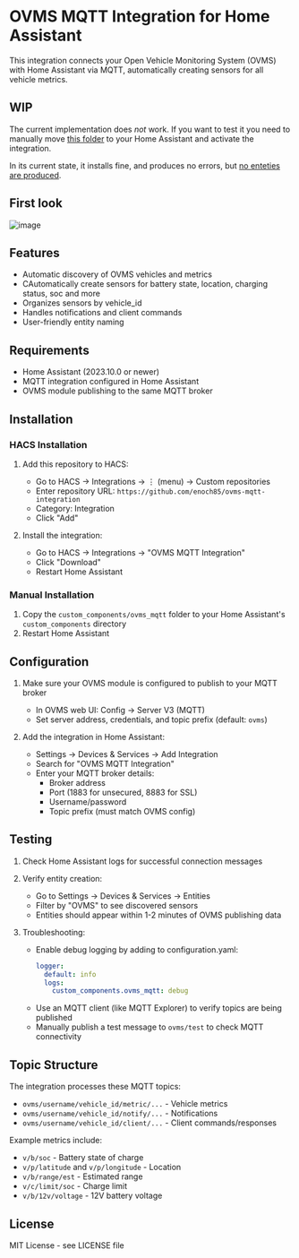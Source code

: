# OVMS MQTT Integration for Home Assistant

This integration connects your Open Vehicle Monitoring System (OVMS) with Home Assistant via MQTT, automatically creating sensors for all vehicle metrics.

## WIP

The current implementation does *not* work. If you want to test it you need to manually move [this folder](https://github.com/enoch85/ovms-mqtt-integration/tree/main/custom_components/ovms_mqtt) to your Home Assistant and activate the integration.

In its current state, it installs fine, and produces no errors, but [no enteties are produced](https://github.com/enoch85/ovms-mqtt-integration/issues/12).

## First look

![image](https://github.com/user-attachments/assets/4494a2f9-4534-4e3a-8486-51100b6f1bb3)

## Features

- Automatic discovery of OVMS vehicles and metrics
- CAutomatically create sensors for battery state, location, charging status, soc and more
- Organizes sensors by vehicle_id
- Handles notifications and client commands
- User-friendly entity naming

## Requirements

- Home Assistant (2023.10.0 or newer)
- MQTT integration configured in Home Assistant
- OVMS module publishing to the same MQTT broker

## Installation

### HACS Installation

1. Add this repository to HACS:
   - Go to HACS → Integrations → ⋮ (menu) → Custom repositories
   - Enter repository URL: `https://github.com/enoch85/ovms-mqtt-integration`
   - Category: Integration
   - Click "Add"

2. Install the integration:
   - Go to HACS → Integrations → "OVMS MQTT Integration"
   - Click "Download"
   - Restart Home Assistant

### Manual Installation

1. Copy the `custom_components/ovms_mqtt` folder to your Home Assistant's `custom_components` directory
2. Restart Home Assistant

## Configuration

1. Make sure your OVMS module is configured to publish to your MQTT broker
   - In OVMS web UI: Config → Server V3 (MQTT)
   - Set server address, credentials, and topic prefix (default: `ovms`)

2. Add the integration in Home Assistant:
   - Settings → Devices & Services → Add Integration
   - Search for "OVMS MQTT Integration"
   - Enter your MQTT broker details:
     - Broker address
     - Port (1883 for unsecured, 8883 for SSL)
     - Username/password
     - Topic prefix (must match OVMS config)

## Testing

1. Check Home Assistant logs for successful connection messages
2. Verify entity creation:
   - Go to Settings → Devices & Services → Entities
   - Filter by "OVMS" to see discovered sensors
   - Entities should appear within 1-2 minutes of OVMS publishing data

3. Troubleshooting:
   - Enable debug logging by adding to configuration.yaml:
     ```yaml
     logger:
       default: info
       logs:
         custom_components.ovms_mqtt: debug
     ```
   - Use an MQTT client (like MQTT Explorer) to verify topics are being published
   - Manually publish a test message to `ovms/test` to check MQTT connectivity

## Topic Structure

The integration processes these MQTT topics:
- `ovms/username/vehicle_id/metric/...` - Vehicle metrics
- `ovms/username/vehicle_id/notify/...` - Notifications
- `ovms/username/vehicle_id/client/...` - Client commands/responses

Example metrics include:
- `v/b/soc` - Battery state of charge
- `v/p/latitude` and `v/p/longitude` - Location
- `v/b/range/est` - Estimated range
- `v/c/limit/soc` - Charge limit
- `v/b/12v/voltage` - 12V battery voltage

## License

MIT License - see LICENSE file
